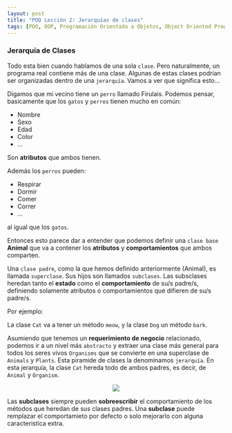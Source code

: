```yaml
---
layout: post
title: "POO Lección 2: Jerarquías de clases"
tags: [POO, OOP, Programación Orientada a Objetos, Object Oriented Programming]
---
```


### Jerarquía de Clases
Todo esta bien cuando hablamos de una sola `clase`. Pero naturalmente, un programa real contiene más de una clase.
Algunas de estas clases podrían ser organizadas dentro de una `jerarquía`.
Vamos a ver que significa esto...

Digamos que mi vecino tiene un `perro` llamado Firulais. Podemos pensar, basicamente que los
`gatos` y `perros` tienen mucho en común:

- Nombre
- Sexo
- Edad
- Color
- ...

Son **atributos** que ambos tienen.

Además los `perros` pueden:

- Respirar
- Dormir
- Comer
- Correr
- ...

al igual que los `gatos`.

Entonces esto parece dar a entender que podemos definir una `clase base` **Animal** que
va a contener los **atributos** y **comportamientos** que ambos comparten.

Una `clase padre`, como la que hemos definido anteriormente (Animal), es llamada `superclase`. Sus hijos
son llamados `subclases`. Las subsclases heredan tanto el **estado** como el **comportamiento** de su/s padre/s, definiendo
solamente atributos o comportamientos que difieren de su/s padre/s.

Por ejemplo:

La clase `Cat` va a tener un método `meow`, y la clase `Dog` un método `bark`.

Asumiendo que tenemos un **requerimiento de negocio** relacionado, podemos ir a un nivel más `abstracto` y extraer
una clase más general para todos los seres vivos `Organisms` que se convierte en una
superclase de `Animals` y `Plants`. Esta piramide de clases la denominamos `jerarquía`. En esta jerarquía,
la clase `Cat` hereda todo de ambos padres, es decir, de `Animal` y `Organism`.

<p align="center"><img src="https://user-images.githubusercontent.com/22304957/68074652-27fa5500-fd7c-11e9-87c6-4b775d0e74f7.png"/></p>

Las **subclases** siempre pueden **sobreescribir** el comportamiento de los métodos que heredan de sus clases padres.
Una **subclase** puede remplazar el comportamieto por defecto o solo mejorarlo con alguna caracteristica extra.
